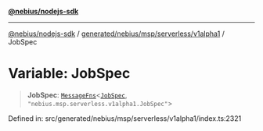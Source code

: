 [**@nebius/nodejs-sdk**](../../../../../../README.md)

---

[@nebius/nodejs-sdk](../../../../../../README.md) / [generated/nebius/msp/serverless/v1alpha1](../README.md) / JobSpec

# Variable: JobSpec

> **JobSpec**: [`MessageFns`](../../../../../../runtime/protos/core/interfaces/MessageFns.md)\<[`JobSpec`](../interfaces/JobSpec.md), `"nebius.msp.serverless.v1alpha1.JobSpec"`\>

Defined in: src/generated/nebius/msp/serverless/v1alpha1/index.ts:2321
